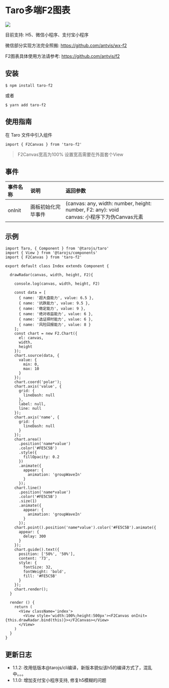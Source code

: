 
# Taro多端F2图表

[![](https://img.shields.io/npm/v/taro-f2.svg?style=flat-square)](https://www.npmjs.com/package/taro-f2)

目前支持: H5、微信小程序、支付宝小程序

微信部分实现方法完全照搬: https://github.com/antvis/wx-f2

F2图表具体使用方法请参考: https://github.com/antvis/f2


## 安装

```
$ npm install taro-f2
```
或者
```
$ yarn add taro-f2
```

## 使用指南

在 Taro 文件中引入组件
```
import { F2Canvas } from 'taro-f2'
```

> F2Canvas宽高为100% 设置宽高需要在外面套个View


## 事件

| 事件名称 | 说明 | 返回参数 |
|:---|:---|:---|
| onInit | 画板初始化完毕事件 | (canvas: any, width: number, height: number, F2: any): void <br> canvas: 小程序下为伪Canvas元素 |



## 示例

```
import Taro, { Component } from '@tarojs/taro'
import { View } from '@tarojs/components'
import { F2Canvas } from 'taro-f2'

export default class Index extends Component {

  drawRadar(canvas, width, height, F2){

    console.log(canvas, width, height, F2)

    const data = [
      { name: '超大盘能力', value: 6.5 },
      { name: '抗跌能力', value: 9.5 },
      { name: '稳定能力', value: 9 },
      { name: '绝对收益能力', value: 6 },
      { name: '选证择时能力', value: 6 },
      { name: '风险回报能力', value: 8 }
    ];
    const chart = new F2.Chart({
      el: canvas,
      width,
      height
    });
    chart.source(data, {
      value: {
        min: 0,
        max: 10
      }
    });
    chart.coord('polar');
    chart.axis('value', {
      grid: {
        lineDash: null
      },
      label: null,
      line: null
    });
    chart.axis('name', {
      grid: {
        lineDash: null
      }
    });
    chart.area()
      .position('name*value')
      .color('#FE5C5B')
      .style({
        fillOpacity: 0.2
      })
      .animate({
        appear: {
          animation: 'groupWaveIn'
        }
      });
    chart.line()
      .position('name*value')
      .color('#FE5C5B')
      .size(1)
      .animate({
        appear: {
          animation: 'groupWaveIn'
        }
      });
    chart.point().position('name*value').color('#FE5C5B').animate({
      appear: {
        delay: 300
      }
    });
    chart.guide().text({
      position: ['50%', '50%'],
      content: '73',
      style: {
        fontSize: 32,
        fontWeight: 'bold',
        fill: '#FE5C5B'
      }
    });
    chart.render();
  }

  render () {
    return (
      <View className='index'>
        <View style='width:100%;height:500px'><F2Canvas onInit={this.drawRadar.bind(this)}></F2Canvas></View>
      </View>
    )
  }
}
```




##  更新日志
* 1.1.2: 改用低版本@tarojs/cli编译，新版本貌似该h5的编译方式了，混乱中。。。
* 1.1.0: 增加支付宝小程序支持, 修复h5模糊的问题
 
